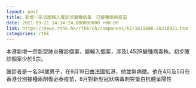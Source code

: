 ```yaml
---
layout: post
title: 新增一宗法國輸入確診涉變種病毒　已接種兩劑疫苗　　
date: 2021-09-21 14:34:24.000000000 +08:00
link: https://news.rthk.hk/rthk/ch/component/k2/1611606-20210921.htm
categories: rthk
---
```


本港新增一宗新型肺炎確診個案，屬輸入個案，涉及L452R變種病毒株。初步確診個案少於5宗。

確診者是一名34歲男子，在9月19日由法國抵港，他並無病徵。他在4月及5月在香港分別接種兩劑復必泰疫苗，8月對新型冠狀病毒刺突蛋白抗體呈陽性
